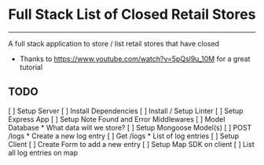 # Full Stack List of Closed Retail Stores
---
A full stack application to store / list retail stores that have closed

* Thanks to https://www.youtube.com/watch?v=5pQsl9u_10M for a great tutorial

## TODO
[ ] Setup Server
  [  ] Install Dependencies
  [  ] Install / Setup Linter 
  [  ] Setup Express App
  [  ] Setup Note Found and Error Middlewares
[  ] Model Database
    * What data will we store?
[  ] Setup Mongoose Model(s)
[  ] POST /logs
    * Create a new log entry
[  ] Get /logs
    * List of log entries
[  ] Setup Client
[  ] Create Form to add a new entry
[  ] Setup Map SDK on client
[  ] List all log entries on map
